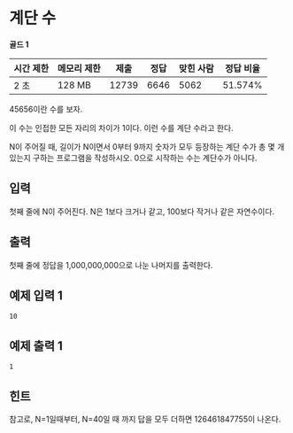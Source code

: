 # 계단 수

**골드 1**

|시간 제한	|메모리 제한	|제출	|정답	|맞힌 사람|	정답 비율|
|---|---|---|---|---|---|
|2 초	|128 MB|	12739	|6646|	5062|	51.574%|

45656이란 수를 보자.

이 수는 인접한 모든 자리의 차이가 1이다. 이런 수를 계단 수라고 한다.

N이 주어질 때, 길이가 N이면서 0부터 9까지 숫자가 모두 등장하는 계단 수가 총 몇 개 있는지 구하는 프로그램을 작성하시오. 0으로 시작하는 수는 계단수가 아니다.

## 입력 

첫째 줄에 N이 주어진다. N은 1보다 크거나 같고, 100보다 작거나 같은 자연수이다.

## 출력 

첫째 줄에 정답을 1,000,000,000으로 나눈 나머지를 출력한다.

## 예제 입력 1

```
10
```

## 예제 출력 1

```
1
```

## 힌트

참고로, N=1일때부터, N=40일 때 까지 답을 모두 더하면 126461847755이 나온다.

## 